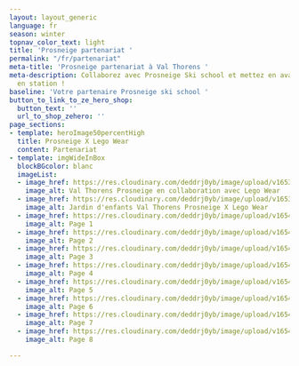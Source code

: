 ```yaml
---
layout: layout_generic
language: fr
season: winter
topnav_color_text: light
title: 'Prosneige partenariat '
permalink: "/fr/partenariat"
meta-title: 'Prosneige partenariat à Val Thorens '
meta-description: Collaborez avec Prosneige Ski school et mettez en avant votre marque
  en station !
baseline: 'Votre partenaire Prosneige ski school '
button_to_link_to_ze_hero_shop:
  button_text: ''
  url_to_shop_zehero: ''
page_sections:
- template: heroImage50percentHigh
  title: Prosneige X Lego Wear
  content: Partenariat
- template: imgWideInBox
  blockBGcolor: blanc
  imageList:
  - image_href: https://res.cloudinary.com/deddrj0yb/image/upload/v1653290970/website/Partenaires/Lego/Partenaire_jardin_enfant2.jpg
    image_alt: Val Thorens Prosneige en collaboration avec Lego Wear
  - image_href: https://res.cloudinary.com/deddrj0yb/image/upload/v1653290968/website/Partenaires/Lego/Partenaire_jardin_enfant.jpg
    image_alt: Jardin d'enfants Val Thorens Prosneige X Lego Wear
  - image_href: https://res.cloudinary.com/deddrj0yb/image/upload/v1654167862/website/Partenaires/Lego/presentation/Prosneigelego_partenaship_proposal_2-1_page-0001.jpg
    image_alt: Page 1
  - image_href: https://res.cloudinary.com/deddrj0yb/image/upload/v1654167862/website/Partenaires/Lego/presentation/Prosneigelego_partenaship_proposal_2-2_page-0001.jpg
    image_alt: Page 2
  - image_href: https://res.cloudinary.com/deddrj0yb/image/upload/v1654167863/website/Partenaires/Lego/presentation/Prosneigelego_partenaship_proposal_2-3_page-0001.jpg
    image_alt: Page 3
  - image_href: https://res.cloudinary.com/deddrj0yb/image/upload/v1654167862/website/Partenaires/Lego/presentation/Prosneigelego_partenaship_proposal_2-4_page-0001.jpg
    image_alt: Page 4
  - image_href: https://res.cloudinary.com/deddrj0yb/image/upload/v1654167862/website/Partenaires/Lego/presentation/Prosneigelego_partenaship_proposal_2-5_page-0001.jpg
    image_alt: Page 5
  - image_href: https://res.cloudinary.com/deddrj0yb/image/upload/v1654167863/website/Partenaires/Lego/presentation/Prosneigelego_partenaship_proposal_2-7_page-0001.jpg
    image_alt: Page 6
  - image_href: https://res.cloudinary.com/deddrj0yb/image/upload/v1654167863/website/Partenaires/Lego/presentation/Prosneigelego_partenaship_proposal_2-6_page-0001.jpg
    image_alt: Page 7
  - image_href: https://res.cloudinary.com/deddrj0yb/image/upload/v1654167863/website/Partenaires/Lego/presentation/Prosneigelego_partenaship_proposal_2-8_page-0001.jpg
    image_alt: Page 8

---
```


